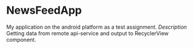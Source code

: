 # NewsFeedApp
My application on the android platform as a test assignment. 
*Description*
Getting data from remote api-service and output to RecyclerView component.
